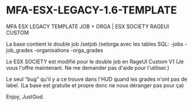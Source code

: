 # MFA-ESX-LEGACY-1.6-TEMPLATE
MFA ESX LEGACY TEMPLATE JOB + ORGA |  ESX SOCIETY RAGEUI CUSTOM

La base contient le double job /setjob /setorga avec les tables SQL:
  -jobs
  -job_grades
  -organisations
  -orga_grades

Le ESX SOCIETY est modifié pour le double job en RageUI Custom V1 (Je vous l'offre maintenant. Ne me demander pas d'aide pour l'utiliser.)

Le seul "bug" qu'il y a ce trouve dans l'HUD quand les grades n'ont pas de label. (La base est gratuite et propre donc ne nous déranger pas pour ça)

Enjoy, JustGod.
